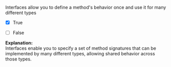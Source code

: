 Interfaces allow you to define a method's behavior once and use it for many different types

- [x] True

- [ ] False

**Explanation:**  
Interfaces enable you to specify a set of method signatures that can be implemented by many different types, allowing shared behavior across those types.